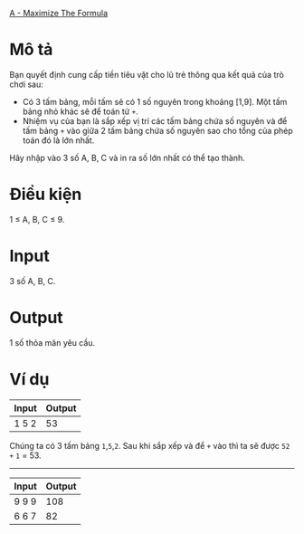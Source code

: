 [A - Maximize The Formula](https://atcoder.jp/contests/ABC110/tasks/abc110_a)

# Mô tả
Bạn quyết định cung cấp tiền tiêu vặt cho lũ trẻ thông qua kết quả của trò chơi sau:

- Có 3 tấm bảng, mỗi tấm sẽ có 1 số nguyên trong khoảng [1,9]. Một tấm bảng nhỏ khác sẽ để toán tử `+`.
- Nhiệm vụ của bạn là sắp xếp vị trí các tấm bảng chứa số nguyên và để tấm bảng `+` vào giữa 2 tấm bảng chứa số nguyên sao cho tổng của phép toán đó là lớn nhất.

 Hãy nhập vào 3 số A, B, C và in ra số lớn nhất có thể tạo thành.

# Điều kiện
1 ≤ A, B, C ≤ 9.

# Input 
3 số A, B, C.

# Output
1 số thỏa mãn yêu cầu.

# Ví dụ
| Input | Output |
| ----- | ------ |
| 1 5 2 | 53 | 

Chúng ta có 3 tấm bảng `1`,`5`,`2`. Sau khi sắp xếp và để `+` vào thì ta sẽ được `52` `+` `1` = 53.

---------------------
| Input | Output |
| ----- | ------ |
| 9 9 9 | 108 |
| 6 6 7 | 82 |
